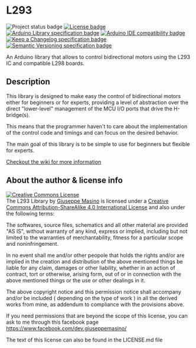 # L293 #

![Project status badge](https://img.shields.io/badge/Project%20status-ACTIVE-brightgreen.svg)
[![License badge](https://img.shields.io/badge/license-custom%20CC%20BY--SA%204.0-brightgreen.svg)](https://github.com/qub1750ul/Arduino_L293/blob/master/LICENSE.md)  
[![Arduino Library specification badge](https://img.shields.io/badge/Arduino%20Library%20Specification%20-rev.%202.1-blue.svg)](https://github.com/arduino/Arduino/wiki/Arduino-IDE-1.5:-Library-specification)
[![Arduino IDE compatibility badge](https://img.shields.io/badge/Arduino%20IDE%20compatibility-1.6.10+-blue.svg)](https://www.arduino.cc/en/Main/Software)  
[![Keep a Changelog specification badge](https://img.shields.io/badge/Keep%20a%20Changelog%20Specification-1.0.0-orange.svg)](http://keepachangelog.com)
[![Semantic Versioning specification badge](https://img.shields.io/badge/Semantic%20Versioning%20Specification-2.0.0-orange.svg)](http://semver.org)

An Arduino library that allows to control bidirectional motors using the L293 IC and compatible L298 boards.  

## Description ##

This library is designed to make easy the control of bidirectional motors either for beginners or for experts, providing a level of abstraction over the direct "lower-level" management of the MCU I/O ports that drive the H-bridge(s).

This means that the programmer haven't to care about the implementation of the control code and timings and can focus on the desired behavior.

The main goal of this library is to be simple to use for beginners but flexible for experts.

[Checkout the wiki for more information](https://github.com/qub1750ul/Arduino_L293/wiki/)  

## About the author & license info ##

<a rel="license" href="http://creativecommons.org/licenses/by-sa/4.0/">
<img alt="Creative Commons License" style="border-width:0" src="https://i.creativecommons.org/l/by-sa/4.0/88x31.png" />
</a>
<br />
<span xmlns:dct="http://purl.org/dc/terms/" property="dct:title">The L293 Library</span> by <a xmlns:cc="http://creativecommons.org/ns#" href="https://facebook.com/dev.giuseppemasino" property="cc:attributionName" rel="cc:attributionURL">Giuseppe Masino</a> is licensed under a <a rel="license" href="http://creativecommons.org/licenses/by-sa/4.0/">Creative Commons Attribution-ShareAlike 4.0 International License</a> and also under the following terms:

The softwares, source files, schematics and all other material are provided "AS IS", without warranty of any kind, express or implied, including but not limited to the warranties of merchantability, fitness for a particular scope and noninfringement.

In no event shall me and/or other peopole that holds the rights and/or are implied in the creation and distribution of the above mentioned things be liable for any claim, damages or other liability, whether in an action of contract, tort or otherwise, arising form, out of or in connection with the above mentioned things or the use or other dealings in it.

The above copyright notice and this permission notice shall accompany and/or be included ( depending on the type of work ) in all the derived works from mine, as addendum to compliance with the provisions above.

If you need permissions that are beyond the scope of this license, you can ask to me through this facebook page <a xmlns:cc="http://creativecommons.org/ns#" href="https://www.facebook.com/dev.giuseppemasino/" rel="cc:morePermissions">https://www.facebook.com/dev.giuseppemasino/</a>

The text of this license can also be found in the LICENSE.md file
